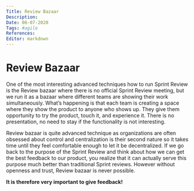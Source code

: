 ```yaml
---
Title: Review Bazaar
Description: 
Date: 06-07-2020
Tags: #agile
References: 
Editor: markdown
---
```


# Review Bazaar

One of the most interesting advanced techniques how to run Sprint Review is the Review bazaar where there is no official Sprint Review meeting, but we run it as a bazaar where different teams are showing their work simultaneously. What’s happening is that each team is creating a space where they show the product to anyone who shows up. They give them opportunity to try the product, touch it, and experience it. There is no presentation, no need to stay if the functionality is not interesting.

Review bazaar is quite advanced technique as organizations are often obsessed about control and centralization is their second nature so it takes time until they feel comfortable enough to let it be decentralized. If we go back to the purpose of the Sprint Review and think about how we can get the best feedback to our product, you realize that it can actually serve this purpose much better than traditional Sprint reviews. However without openness and trust, Review bazaar is never possible.

**It is therefore very important to give feedback!**